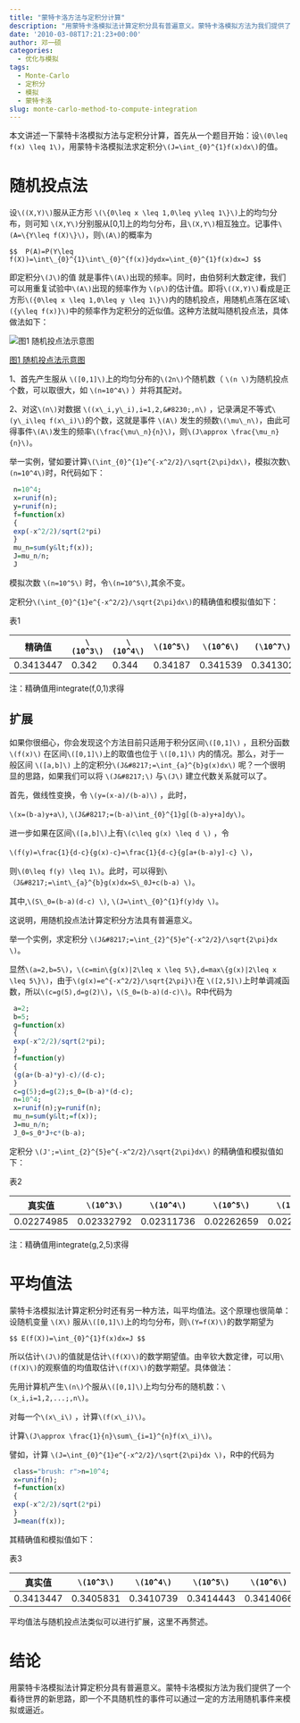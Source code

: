 ```yaml
---
title: "蒙特卡洛方法与定积分计算"
description: "用蒙特卡洛模拟法计算定积分具有普遍意义。蒙特卡洛模拟方法为我们提供了一个看待世界的新思路，即一个不具随机性的事件可以通过一定的方法用随机事件来模拟或逼近。"
date: '2010-03-08T17:21:23+00:00'
author: 邓一硕
categories:
  - 优化与模拟
tags:
  - Monte-Carlo
  - 定积分
  - 模拟
  - 蒙特卡洛
slug: monte-carlo-method-to-compute-integration
---
```


本文讲述一下蒙特卡洛模拟方法与定积分计算，首先从一个题目开始：设`\(0\leq f(x) \leq 1\)`，用蒙特卡洛模拟法求定积分`\(J=\int_{0}^{1}f(x)dx\)`的值。

# 随机投点法

设`\((X,Y)\)`服从正方形 `\(\{0\leq x \leq 1,0\leq y\leq 1\}\)`上的均匀分布，则可知 `\(X,Y\)`分别服从[0,1]上的均匀分布，且`\(X,Y\)`相互独立。记事件`\(A=\{Y\leq f(X)\}\)`，则`\(A\)`的概率为

`$$  P(A)=P(Y\leq f(X))=\int\_{0}^{1}\int\_{0}^{f(x)}dydx=\int_{0}^{1}f(x)dx=J $$`

即定积分`\(J\)`的值 就是事件`\(A\)`出现的频率。同时，由伯努利大数定律，我们可以用重复试验中`\(A\)`出现的频率作为 `\(p\)`的估计值。即将`\((X,Y)\)`看成是正方形`\({0\leq x \leq 1,0\leq y \leq 1\}\)`内的随机投点，用随机点落在区域`\({y\leq f(x)}\)`中的频率作为定积分的近似值。这种方法就叫随机投点法，具体做法如下：

![图1 随机投点法示意图](https://cos.name/wp-content/uploads/2010/03/m5.png)

[图1 随机投点法示意图](https://cos.name/wp-content/uploads/2010/03/m5.png)

1、首先产生服从 `\([0,1]\)`上的均匀分布的`\(2n\)`个随机数（ `\(n \)`为随机投点个数，可以取很大，如 `\(n=10^4\)` ）并将其配对。

2、对这`\(n\)`对数据 `\((x\_i,y\_i),i=1,2,&#8230;,n\)` ，记录满足不等式`\(y\_i\leq f(x\_i)\)`的个数，这就是事件 `\(A\)` 发生的频数`\(\mu\_n\)`，由此可得事件`\(A\)`发生的频率`\(\frac{\mu\_n}{n}\)`，则`\(J\approx \frac{\mu_n} {n}\)`。

举一实例，譬如要计算`\(\int_{0}^{1}e^{-x^2/2}/\sqrt{2\pi}dx\)`，模拟次数`\(n=10^4\)`时，R代码如下：

```r 
 n=10^4;
 x=runif(n);
 y=runif(n);
 f=function(x)
 {
 exp(-x^2/2)/sqrt(2*pi)
 }
 mu_n=sum(y&lt;f(x));
 J=mu_n/n;
 J
 ```

模拟次数 `\(n=10^5\)` 时，令`\(n=10^5\)`,其余不变。

定积分`\(\int_{0}^{1}e^{-x^2/2}/\sqrt{2\pi}dx\)`的精确值和模拟值如下：

表1

|   精确值   | `\(10^3\)` | `\(10^4\)` | `\(10^5\)` | `\(10^6\)` | `(\10^7\)` |
|-----------|------------|------------|------------|------------|------------|
| 0.3413447 |    0.342   |    0.344   |   0.34187  |  0.341539  |  0.341302  |


注：精确值用integrate(f,0,1)求得


## 扩展

如果你很细心，你会发现这个方法目前只适用于积分区间`\([0,1]\)` ，且积分函数 `\(f(x)\)` 在区间`\([0,1]\)`上的取值也位于 `\([0,1]\)` 内的情况。那么，对于一般区间 `\([a,b]\)` 上的定积分`\(J&#8217;=\int_{a}^{b}g(x)dx\)` 呢？一个很明显的思路，如果我们可以将 `\(J&#8217;\)` 与`\(J\)` 建立代数关系就可以了。

首先，做线性变换，令 `\(y=(x-a)/(b-a)\)` ，此时，

`\(x=(b-a)y+a\)`, `\(J&#8217;=(b-a)\int_{0}^{1}g[(b-a)y+a]dy\)`。

进一步如果在区间`\([a,b]\)`上有`\(c\leq g(x) \leq d \)` ，令

`\(f(y)=\frac{1}{d-c}{g(x)-c}=\frac{1}{d-c}{g[a+(b-a)y]-c} \)`，

则`\(0\leq f(y) \leq 1\)`。此时，可以得到`\（J&#8217;=\int\_{a}^{b}g(x)dx=S\_0J+c(b-a) \)`。

其中,`\(S\_0=(b-a)(d-c) \)`, `\(J=\int\_{0}^{1}f(y)dy \)`。

这说明，用随机投点法计算定积分方法具有普遍意义。

举一个实例，求定积分 `\(J&#8217;=\int_{2}^{5}e^{-x^2/2}/\sqrt{2\pi}dx \)`。

显然`\(a=2,b=5\)`，`\(c=min\{g(x)|2\leq x \leq 5\},d=max\{g(x)|2\leq x \leq 5\}\)`，由于`\(g(x)=e^{-x^2/2}/\sqrt{2\pi}\)`在 `\([2,5]\)`上时单调减函数，所以`\(c=g(5),d=g(2)\)`，`\(S_0=(b-a)(d-c)\)`。R中代码为

```r
 a=2;
 b=5;
 g=function(x)
 {
 exp(-x^2/2)/sqrt(2*pi);
 }
 f=function(y)
 {
 (g(a+(b-a)*y)-c)/(d-c);
 }
 c=g(5);d=g(2);s_0=(b-a)*(d-c);
 n=10^4;
 x=runif(n);y=runif(n);
 mu_n=sum(y&lt;=f(x));
 J=mu_n/n;
 J_0=s_0*J+c*(b-a);
```

定积分 `\(J';=\int_{2}^{5}e^{-x^2/2}/\sqrt{2\pi}dx\)` 的精确值和模拟值如下：

表2

|   真实值   | `\(10^3\)` | `\(10^4\)` | `\(10^5\)` | `\(10^6\)` | `(\10^7\)` |
|-----------|------------|------------|------------|------------|------------|
| 0.02274985| 0.02332792 | 0.02311736 | 0.02262659 | 0.02284152 | 0.02278524 |

注：精确值用integrate(g,2,5)求得

# 平均值法

蒙特卡洛模拟法计算定积分时还有另一种方法，叫平均值法。这个原理也很简单：设随机变量 `\(X\)` 服从`\([0,1]\)`上的均匀分布，则`\(Y=f(X)\)`的数学期望为

`$$ E(f(X))=\int_{0}^{1}f(x)dx=J $$`

所以估计`\(J\)`的值就是估计`\(f(X)\)`的数学期望值。由辛钦大数定律，可以用`\(f(X)\)`的观察值的均值取估计`\(f(X)\)`的数学期望。具体做法：

先用计算机产生`\(n\)`个服从`\([0,1]\)`上均匀分布的随机数：`\(x_i,i=1,2,...;,n\)`。

对每一个`\(x\_i\)` ，计算`\(f(x\_i)\)`。

计算`\(J\approx \frac{1}{n}\sum\_{i=1}^{n}f(x\_i)\)`。

譬如，计算 `\(J=\int_{0}^{1}e^{-x^2/2}/\sqrt{2\pi}dx \)`，R中的代码为

```r
 class="brush: r">n=10^4;
 x=runif(n);
 f=function(x)
 {
 exp(-x^2/2)/sqrt(2*pi)
 }
 J=mean(f(x));
 ```

其精确值和模拟值如下：
  
表3

|   真实值   | `\(10^3\)` | `\(10^4\)` | `\(10^5\)` | `\(10^6\)` | `\(10^7\)` |
|-----------|------------|------------|------------|------------|------------|
| 0.3413447 |  0.3405831 |  0.3410739 |  0.3414443 |  0.3414066 |  0.3413366 |


平均值法与随机投点法类似可以进行扩展，这里不再赘述。


# 结论

用蒙特卡洛模拟法计算定积分具有普遍意义。蒙特卡洛模拟方法为我们提供了一个看待世界的新思路，即一个不具随机性的事件可以通过一定的方法用随机事件来模拟或逼近。
